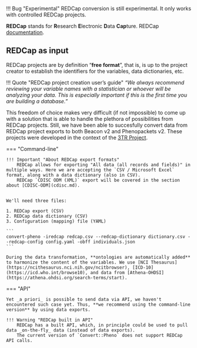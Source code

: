 !!! Bug "Experimental"
    REDCap conversion is still experimental. It only works with controlled REDCap projects.

**REDCap** stands for **R**esearch **E**lectronic **D**ata **Cap**ture. REDCap [documentation](https://www.project-redcap.org).

## REDCap as input

REDCap projects are by definition “**free format**”, that is, is up to the project creator to establish the identifiers for the variables, data dictionaries, etc. 

!!! Quote "REDCap project creation user’s guide" 
    _“We always recommend reviewing your variable names with a statistician or whoever will be analyzing your data. This is especially important if this is the first time you are building a database.”_ 

This freedom of choice makes very difficult (if not impossible) to come up with a solution that is able to handle the plethora of possibilities from REDCap projects. Still, we have been able to succesfully convert data from REDCap project exports to both Beacon v2 and Phenopackets v2. These projects were developed in the context of the [3TR Project](https://3tr-imi.eu).

=== "Command-line"

    !!! Important "About REDCap export formats"
        REDCap allows for exporting "All data (all records and fields)" in multiple ways. Here we are accepting the `CSV / Microsoft Excel` format, along with a data dictionary (also in CSV).
        REDCap `CDISC ODM (XML)` export will be covered in the section about [CDISC-ODM](cdisc.md).


    We'll need three files:

    1. REDCap export (CSV)
    2. REDCap data dictionary (CSV)
    3. Configuration (mapping) file (YAML)

    ```
    convert-pheno -iredcap redcap.csv --redcap-dictionary dictionary.csv --redcap-config config.yaml -obff individuals.json
    ```

    During the data transformation, **ontologies are automatically added** to harmonize the content of the variables. We use [NCI Thesaurus](https://ncithesaurus.nci.nih.gov/ncitbrowser), [ICD-10](https://icd.who.int/browse10), and data from [Athena-OHDSI](https://athena.ohdsi.org/search-terms/start).

=== "API"

    Yet _a priori_ is possible to send data via API, we haven't encountered such case yet. Thus, **we recommend using the command-line version** by using data exports.

    !!! Warning "REDCap built in API"
        REDCap has a built API, which, in principle could be used to pull data _on-the-fly_ data (instead of data exports).
        The current version of `Convert::Pheno` does not support REDCap API calls.
